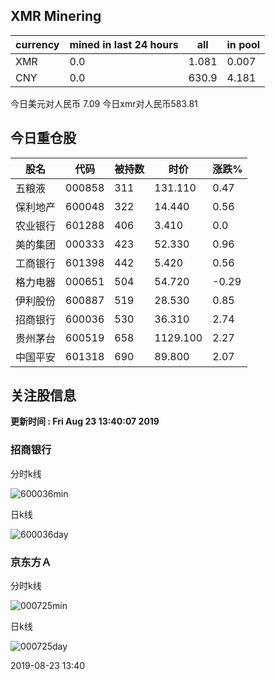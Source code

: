 ## XMR Minering

|currency|mined in last 24 hours|all|in pool|
|---|---|---|---|
|XMR|0.0|1.081|0.007|
|CNY|0.0|630.9|4.181|

今日美元对人民币 7.09	今日xmr对人民币583.81


## 今日重仓股 

|股名|代码|被持数|时价|涨跌%|
|---|---|---|---|---|
|五粮液|000858|311|131.110|0.47|
|保利地产|600048|322|14.440|0.56|
|农业银行|601288|406|3.410|0.0|
|美的集团|000333|423|52.330|0.96|
|工商银行|601398|442|5.420|0.56|
|格力电器|000651|504|54.720|-0.29|
|伊利股份|600887|519|28.530|0.85|
|招商银行|600036|530|36.310|2.74|
|贵州茅台|600519|658|1129.100|2.27|
|中国平安|601318|690|89.800|2.07|

## 关注股信息
**更新时间 : Fri Aug 23 13:40:07 2019**
### 招商银行 
分时k线

![600036min](http://image.sinajs.cn/newchart/min/n/sh600036.gif)

日k线

![600036day](http://image.sinajs.cn/newchart/daily/n/sh600036.gif)

### 京东方Ａ 
分时k线

![000725min](http://image.sinajs.cn/newchart/min/n/sz000725.gif)

日k线

![000725day](http://image.sinajs.cn/newchart/daily/n/sz000725.gif)

2019-08-23 13:40